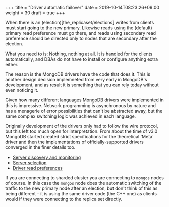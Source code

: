 +++
title = "Driver automatic failover"
date =  2019-10-14T08:23:26+09:00
weight = 30
draft = true
+++

When there is an (election)[the_replicaset/elections] writes from clients must start going to the new primary. Likewise reads using the (default) primary read preference must go there, and reads using secondary read preference should be directed only to nodes that are secondary after the election.

What you need to is: Nothing, nothing at all. It is handled for the clients automatically, and DBAs do not have to install or configure anything extra either.

The reason is the MongoDB drivers have the code that does it. This is another design decision implemneted from very early in MongoDB's development, and as result it is something that you can rely today without even noticing it.

Given how many different languages MongoDB drivers were implemented in this is impressive. Network programming is asynchronous by nature and has a menagerie of error possibilities that can't be abstracted away, but the same complex switching logic was achieved in each language.

Originally development of the drivers only had to follow the wire protocol, but this left too much open for interpretation. From about the time of v3.0 MongoDB started created strict specifications for the theoretical 'Meta' driver and then the implementations of officially-supported drivers converged in the finer details too.

* [Server discovery and monitoring](https://github.com/mongodb/specifications/blob/master/source/server-discovery-and-monitoring/server-discovery-and-monitoring.rst)
* [Server selection](https://github.com/mongodb/specifications/blob/master/source/server-selection/server-selection.rst)
* [Driver read preferences](https://github.com/mongodb/specifications/blob/master/source/driver-read-preferences.rst)

If you are connecting to sharded cluster you are connecting to `mongos` nodes of course. In this case the `mongos` node does the automatic switching of the traffic to the new primary node after an election, but don't think of this as being different &ndash; it is using the same driver code (the C++ one) as clients would if they were connecting to the replica set directly.

